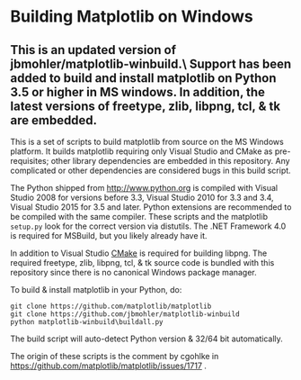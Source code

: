 Building Matplotlib on Windows
==============================

This is an updated version of jbmohler/matplotlib-winbuild.\ Support has been added to build and install matplotlib on Python 3.5 or higher in MS windows. In addition, the latest versions of freetype, zlib, libpng, tcl, & tk are embedded.
-----
This is a set of scripts to build matplotlib from source on the MS Windows
platform.  It builds matplotlib requiring only Visual Studio and CMake as
pre-requisites; other library dependencies are embedded in this repository.
Any complicated or other dependencies are considered bugs in this build script.

The Python shipped from http://www.python.org is compiled with Visual Studio
2008 for versions before 3.3, Visual Studio 2010 for 3.3 and 3.4, Visual Studio 2015 for 3.5 and later. Python
extensions are recommended to be compiled with the same compiler.  These
scripts and the matplotlib `setup.py` look for the correct version via
distutils.  The .NET Framework 4.0 is required for MSBuild, but you likely
already have it.

In addition to Visual Studio [CMake](http://www.cmake.org) is required for
building libpng. The required freetype, zlib, libpng, tcl, & tk source code is
bundled with this repository since there is no canonical Windows package manager.

To build & install matplotlib in your Python, do:

	git clone https://github.com/matplotlib/matplotlib
	git clone https://github.com/jbmohler/matplotlib-winbuild
	python matplotlib-winbuild\buildall.py

The build script will auto-detect Python version & 32/64 bit automatically.

The origin of these scripts is the comment by cgohlke in
https://github.com/matplotlib/matplotlib/issues/1717 .
